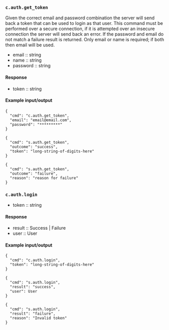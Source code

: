 ### `c.auth.get_token`
Given the correct email and password combination the server will send back a token that can be used to login as that user. This command must be performed over a secure connection, if it is attempted over an insecure connection the server will send back an error. If the password and email do not match a failure result is returned. Only email or name is required; if both then email will be used.

* email :: string
* name :: string
* password :: string

#### Response
* token :: string

#### Example input/output
```
{
  "cmd": "c.auth.get_token",
  "email": "email@email.com",
  "password": "*********"
}

{
  "cmd": "s.auth.get_token",
  "outcome": "success",
  "token": "long-string-of-digits-here"
}

{
  "cmd": "s.auth.get_token",
  "outcome": "failure",
  "reason": "reason for failure"
}
```

### `c.auth.login`
* token :: string

#### Response
* result :: Success | Failure
* user :: User

#### Example input/output
```
{
  "cmd": "c.auth.login",
  "token": "long-string-of-digits-here"
}

{
  "cmd": "s.auth.login",
  "result": "success",
  "user": User
}

{
  "cmd": "s.auth.login",
  "result": "failure",
  "reason": "Invalid token"
}
```
